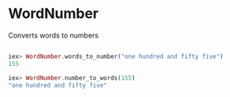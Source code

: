 # WordNumber

Converts words to numbers

```elixir

iex> WordNumber.words_to_number("one hundred and fifty five")
155

iex> WordNumber.number_to_words(155)
"one hundred and fifty five"

```
